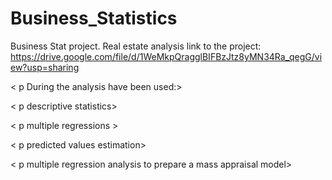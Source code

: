 # Business_Statistics
Business Stat project. Real estate analysis
link to the project: https://drive.google.com/file/d/1WeMkpQragglBIFBzJtz8yMN34Ra_qegG/view?usp=sharing

< p During the analysis have been used:> <p/>
< p descriptive statistics> <p/>
< p multiple regressions > <p/>
< p predicted values estimation>  <p/>
< p multiple regression analysis to prepare a mass appraisal model> <p/>
